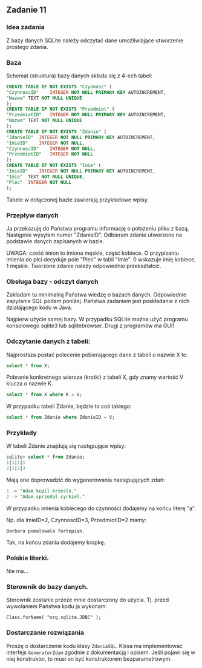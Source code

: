 ## Zadanie 11
### Idea zadania
Z bazy danych SQLite należy odczytać dane umożliwiające utworzenie prostego zdania.

### Baza
Schemat (struktura) bazy danych składa się z 4-ech tabel:

```sql
CREATE TABLE IF NOT EXISTS "Czynnosc" (
"CzynnoscID"	INTEGER NOT NULL PRIMARY KEY AUTOINCREMENT,
"Nazwa"	TEXT NOT NULL UNIQUE
);
CREATE TABLE IF NOT EXISTS "Przedmiot" (
"PrzedmiotID"	INTEGER NOT NULL PRIMARY KEY AUTOINCREMENT,
"Nazwa"	TEXT NOT NULL UNIQUE
);
CREATE TABLE IF NOT EXISTS "Zdanie" (
"ZdanieID"	INTEGER NOT NULL PRIMARY KEY AUTOINCREMENT,
"ImieID"	INTEGER NOT NULL,
"CzynnoscID"	INTEGER NOT NULL,
"PrzedmiotID"	INTEGER NOT NULL
);
CREATE TABLE IF NOT EXISTS "Imie" (
"ImieID"	INTEGER NOT NULL PRIMARY KEY AUTOINCREMENT,
"Imie"	TEXT NOT NULL UNIQUE,
"Plec"	INTEGER NOT NULL
);
```

Tabele w dołączonej bazie zawierają przykładowe wpisy.

### Przepływ danych
Ja przekazuję do Państwa programu informację o położeniu pliku z bazą. Następnie wysyłam numer "ZdanieID". Odbieram zdanie utworzone na podstawie danych zapisanych w bazie.

UWAGA: cześć imion to imiona męskie, część kobiece. O przypisaniu imienia do płci decyduje pole "Plec" w tabli "Imie". 0 wskazuje imię kobiece, 1 męskie. Tworzone zdanie należy odpowiednio przekształcić.

### Obsługa bazy - odczyt danych
Zakładam tu minimalną Państwa wiedzę o bazach danych. Odpowiednie zapytanie SQL podam poniżej. Państwa zadaniem jest poskładanie z nich działającego kodu w Java.

Najpierw użycie samej bazy. W przypadku SQLite można użyć programu konsolowego sqlite3 lub sqlitebrowser. Drugi z programów ma GUI!

### Odczytanie danych z tabeli:

Najprostsza postać polecenie pobierającego dane z tabeli o nazwie X to:

```sql
select * from X;
```
Pobranie konkretnego wiersza (krotki) z tabeli X, gdy znamy wartość V klucza o nazwie K.
```sql
select * from X where K = V;
```

W przypadku tabeli Zdanie, będzie to coś takiego:

```sql
select * from Zdanie where ZdanieID = V;
```
### Przykłady
W tabeli Zdanie znajdują się następujące wpisy:

```sql
sqlite> select * from Zdanie;
1|1|1|1
2|1|2|3
```
Mają one doprowadzić do wygenerowania następujących zdań:

```sql
1 -> "Adam kupil krzeslo."
2 -> "Adam sprzedal cyrkiel."
```

W przypadku imienia kobiecego do czynności dodajemy na końcu literę "a".

Np. dla ImieID=2, CzynnoscID=3, PrzedmiotID=2 mamy:

```Barbara pomalowala fortepian.```

Tak, na końcu zdania dodajemy kropkę.

### Polskie literki.
Nie ma...

### Sterownik do bazy danych.
Sterownik zostanie przeze mnie dostarczony do użycia. Tj. przed wywołaniem Państwa kodu ja wykonam:

```
Class.forName( "org.sqlite.JDBC" );
```

### Dostarczanie rozwiązania
Proszę o dostarczenie kodu klasy ```ZdaniaSQL```. Klasa ma implementować interfejs ```GeneratorZdan``` zgodnie z dokumentacją i opisem. Jeśli pojawi się w niej konstruktor, to musi on być konstruktorem bezparametrowym.